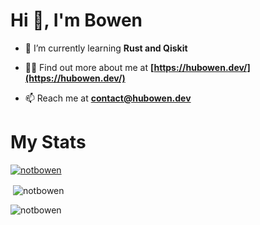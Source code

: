 # Hi 👋, I'm Bowen

- 🌱 I’m currently learning **Rust and Qiskit**

- 👨‍💻 Find out more about me at **[https://hubowen.dev/](https://hubowen.dev/)**

- 📫 Reach me at **contact@hubowen.dev**

# My Stats

<p align="left"> <a href="https://github.com/ryo-ma/github-profile-trophy"><img src="https://github-profile-trophy.vercel.app/?username=notbowen&theme=gruvbox&rank=-C,-B&column=3" alt="notbowen" /></a> </p>

<p>&nbsp;<img align="center" src="https://github-readme-stats.vercel.app/api?username=notbowen&show_icons=true&locale=en&theme=gruvbox" alt="notbowen" /></p>

<p><img align="left" src="https://github-readme-stats.vercel.app/api/top-langs?username=notbowen&show_icons=true&locale=en&layout=compact&theme=gruvbox" alt="notbowen" /></p>
